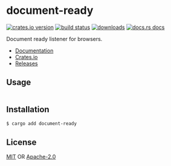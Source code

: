 # document-ready
[![crates.io version][1]][2] [![build status][3]][4]
[![downloads][5]][6] [![docs.rs docs][7]][8]

Document ready listener for browsers.

- [Documentation][8]
- [Crates.io][2]
- [Releases][9]

## Usage
```rs
```

## Installation
```sh
$ cargo add document-ready
```

## License
[MIT](./LICENSE-MIT) OR [Apache-2.0](./LICENSE-APACHE)

[1]: https://img.shields.io/crates/v/document-ready.svg?style=flat-square
[2]: https://crates.io/crates/document-ready
[3]: https://img.shields.io/travis/chooxide/document-ready.svg?style=flat-square
[4]: https://travis-ci.org/chooxide/document-ready
[5]: https://img.shields.io/crates/d/document-ready.svg?style=flat-square
[6]: https://crates.io/crates/document-ready
[7]: https://img.shields.io/badge/docs-latest-blue.svg?style=flat-square
[8]: https://docs.rs/document-ready
[9]: https://github.com/chooxide/document-ready/releases

